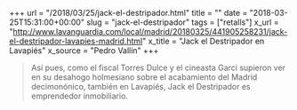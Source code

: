 +++
url = "/2018/03/25/jack-el-destripador.html"
title = ""
date = "2018-03-25T15:31:00+00:00"
slug = "jack-el-destripador"
tags = ["retalls"]
x_url = "http://www.lavanguardia.com/local/madrid/20180325/441905258231/jack-el-destripador-lavapies-madrid.html"
x_title = "Jack el Destripador en Lavapiés"
x_source = "Pedro Vallín"
+++


> Así pues, como el fiscal Torres Dulce y el cineasta Garci supieron ver en su desahogo holmesiano sobre el acabamiento del Madrid decimonónico, también en Lavapiés, Jack el Destripador es emprendedor inmobiliario.
